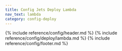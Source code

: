 ```yaml
---
title: Config Jets Deploy Lambda
nav_text: lambda
category: config-deploy
---
```


{% include reference/config/header.md %}
{% include reference/config/deploy/lambda.md %}
{% include reference/config/footer.md %}

